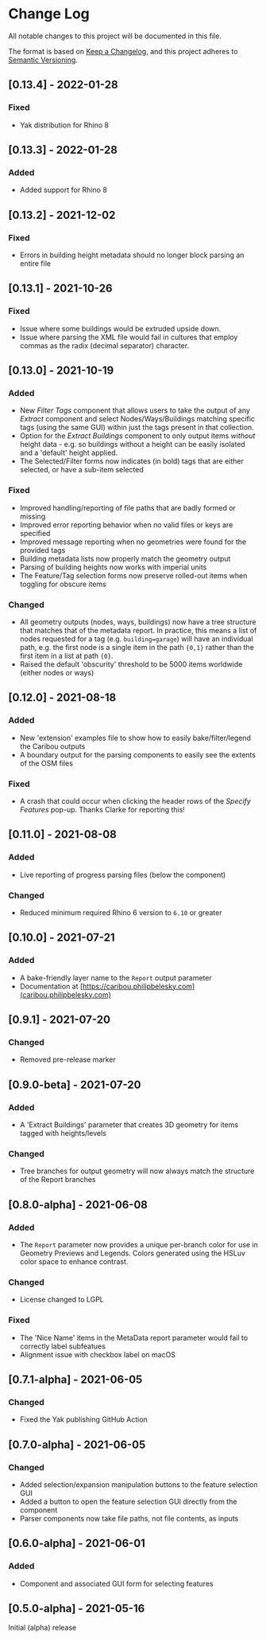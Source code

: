 # Change Log

All notable changes to this project will be documented in this file.

The format is based on [Keep a Changelog](https://keepachangelog.com/en/1.0.0/),
and this project adheres to [Semantic Versioning](https://semver.org/spec/v2.0.0.html).

## [0.13.4] - 2022-01-28
### Fixed
- Yak distribution for Rhino 8

## [0.13.3] - 2022-01-28
### Added
- Added support for Rhino 8

## [0.13.2] - 2021-12-02
### Fixed
- Errors in building height metadata should no longer block parsing an entire file

## [0.13.1] - 2021-10-26
### Fixed
- Issue where some buildings would be extruded upside down.
- Issue where parsing the XML file would fail in cultures that employ commas as the radix (decimal separator) character.

## [0.13.0] - 2021-10-19
### Added
- New *Filter Tags* component that allows users to take the output of any *Extract* component and select Nodes/Ways/Buildings matching specific tags (using the same GUI) within just the tags present in that collection.
- Option for the *Extract Buildings* component to only output items *without* height data - e.g. so buildings without a height can be easily isolated and a 'default' height applied.
- The Selected/Filter forms now indicates (in bold) tags that are either selected, or have a sub-item selected

### Fixed
- Improved handling/reporting of file paths that are badly formed or missing
- Improved error reporting behavior when no valid files or keys are specified
- Improved message reporting when no geometries were found for the provided tags
- Building metadata lists now properly match the geometry output
- Parsing of building heights now works with imperial units
- The Feature/Tag selection forms now preserve rolled-out items when toggling for obscure items

### Changed
- All geometry outputs (nodes, ways, buildings) now have a tree structure that matches that of the metadata report. In practice, this means a list of nodes requested for a tag (e.g. `building=garage`) will have an individual path, e.g. the first node is a single item in the path `{0,1}` rather than the first item in a list at path `{0}`.
- Raised the default 'obscurity' threshold to be 5000 items worldwide (either nodes or ways)

## [0.12.0] - 2021-08-18
### Added
- New 'extension' examples file to show how to easily bake/filter/legend the Caribou outputs
- A boundary output for the parsing components to easily see the extents of the OSM files

### Fixed
- A crash that could occur when clicking the header rows of the *Specify Features* pop-up. Thanks Clarke for reporting this!

## [0.11.0] - 2021-08-08
### Added
- Live reporting of progress parsing files (below the component)

### Changed
- Reduced minimum required Rhino 6 version to `6.10` or greater

## [0.10.0] - 2021-07-21
### Added
- A bake-friendly layer name to the `Report` output parameter
- Documentation at [https://caribou.philipbelesky.com](caribou.philipbelesky.com)

## [0.9.1] - 2021-07-20
### Changed
- Removed pre-release marker

## [0.9.0-beta] - 2021-07-20
### Added
- A 'Extract Buildings' parameter that creates 3D geometry for items tagged with heights/levels

### Changed
- Tree branches for output geometry will now always match the structure of the Report branches

## [0.8.0-alpha] - 2021-06-08
### Added
- The `Report` parameter now provides a unique per-branch color for use in Geometry Previews and Legends. Colors generated using the HSLuv color space to enhance contrast.

### Changed
- License changed to LGPL

### Fixed
- The 'Nice Name' items in the MetaData report parameter would fail to correctly label subfeatues
- Alignment issue with checkbox label on macOS

## [0.7.1-alpha] - 2021-06-05
### Changed
- Fixed the Yak publishing GitHub Action

## [0.7.0-alpha] - 2021-06-05

### Changed
- Added selection/expansion manipulation buttons to the feature selection GUI
- Added a button to open the feature selection GUI directly from the component
- Parser components now take file paths, not file contents, as inputs

## [0.6.0-alpha] - 2021-06-01

### Added
- Component and associated GUI form for selecting features

## [0.5.0-alpha] - 2021-05-16

Initial (alpha) release
